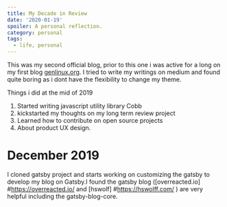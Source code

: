 ```yaml
---
title: My Decade in Review
date: '2020-01-19'
spoiler: A personal reflection.
category: personal
tags:
  - life, personal
---
```


This was my second official blog, prior to this one i was active for a long on my first blog [genlinux.org](#http://www.genlinux.org/). I tried to write my writings on medium and found quite boring as i dont have the flexibility to change my theme.
 
Things i did at the mid of 2019

1. Started writing javascript utility library Cobb
2. kickstarted my thoughts on my long term review project
3. Learned how to contribute on open source projects
4. About product UX design.

# December 2019

I cloned gatsby project and starts working on customizing the gatsby to develop my blog on Gatsby.I found 
the gatsby blog ([overreacted.io] #https://overreacted.io/ and [hswolf] #https://hswolff.com/ ) are very helpful including the gatsby-blog-core.




